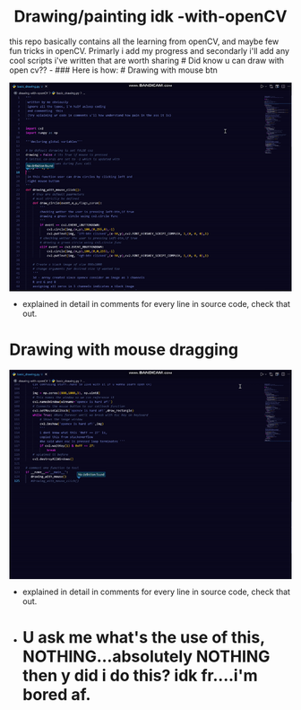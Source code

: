 <h1 align="center">Drawing/painting idk -with-openCV</h1>
this repo basically contains all the learning from openCV, and maybe  few fun tricks in openCV. Primarly i add my progress and secondarly i'll add any cool scripts i've written that are worth sharing
# Did know u can draw with open cv??
- ### Here is how: 
# Drawing with mouse btn
<p align="center"><img src="preview/preview-1.gif" align="center"></p>

- explained in detail in comments for every line in source code, check that out.

# Drawing with mouse dragging
<p align="center"><img src="preview/preview-2.gif" align="center"></p>

- explained in detail in comments for every line in source code, check that out.

- # U ask me what's the use of this, NOTHING...absolutely NOTHING </br> then y did i do this? idk fr....i'm bored af.
